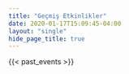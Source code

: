 ```yaml
---
title: "Geçmiş Etkinlikler"
date: 2020-01-17T15:09:45-04:00
layout: "single"
hide_page_title: true
---
```


{{< past_events >}}